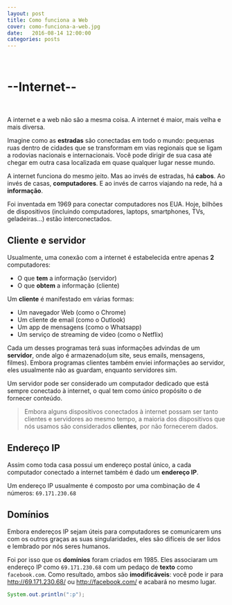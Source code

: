 ```yaml
---
layout: post
title: Como funciona a Web
cover: como-funciona-a-web.jpg
date:   2016-08-14 12:00:00
categories: posts
---
```

<br>

# --Internet--    

<br>
	
A internet e a web não são a mesma coisa. A internet é maior, mais velha e mais diversa.

Imagine como as **estradas** são conectadas em todo o mundo: pequenas ruas dentro de cidades que se transformam em vias regionais que se ligam a rodovias nacionais e internacionais. Você pode dirigir de sua casa até chegar em outra casa localizada em quase qualquer lugar nesse mundo.

A internet funciona do mesmo jeito. Mas ao invés de estradas, há **cabos**. Ao invés de casas, **computadores**. E ao invés de carros viajando na rede, há a **informação**.

Foi inventada em 1969 para conectar computadores nos EUA. Hoje, bilhões de dispositivos (incluindo computadores, laptops, smartphones, TVs, geladeiras...) estão interconectados.

## Cliente e servidor

Usualmente, uma conexão com a internet é estabelecida entre apenas **2** computadores:

* O que **tem** a informação (servidor)
* O que **obtem** a informação (cliente)

Um **cliente** é manifestado em várias formas:

* Um navegador Web (como o Chrome)
* Um cliente de email (como o Outlook)
* Um app de mensagens (como o Whatsapp)
* Um serviço de streaming de video (como o Netflix)

Cada um desses programas terá suas informações advindas de um **servidor**, onde algo é armazenado(um site, seus emails, mensagens, filmes). Embora programas clientes também enviei informações ao servidor, eles usualmente não as guardam, enquanto servidores sim.

Um servidor pode ser considerado um computador dedicado que está sempre conectado à internet, o qual tem como único propósito o de fornecer conteúdo.


> Embora alguns dispositivos conectados à internet possam ser tanto clientes e servidores ao mesmo tempo, a maioria dos dispositivos que nós usamos são considerados **clientes**, por não fornecerem dados.

## Endereço IP  

Assim como toda casa possui um endereço postal único, a cada computador conectado a internet também é dado um **endereço IP**.

Um endereço IP usualmente é composto por uma combinação de 4 números: 
``` 69.171.230.68 ```

## Domínios

Embora endereços IP sejam úteis para computadores se comunicarem uns com os outros graças as suas singularidades, eles são difíceis de ser lidos e lembrado por nós seres humanos.

Foi por isso que os **domínios** foram criados em 1985. Eles associaram um endereço IP como ``` 69.171.230.68 ``` com um pedaço de **texto** como ``` facebook.com ```. Como resultado, ambos são **imodificáveis**: você pode ir para <http://69.171.230.68/> ou <http://facebook.com/> e acabará no mesmo lugar.







``` java
System.out.println(":p");
```

